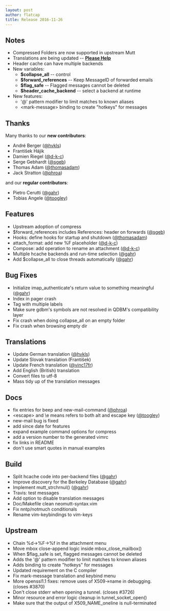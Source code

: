 ```yaml
---
layout: post
author: flatcap
title: Release 2016-11-26
---
```


## Notes

- Compressed Folders are now supported in upstream Mutt
- Translations are being updated -- [**Please Help**](https://www.neomutt.org/translate)
- Header cache can have multiple backends
- New variables: 
  - **$collapse_all** -- control
  - **$forward_references** -- Keep MessageID of forwarded emails
  - **$flag_safe** -- Flagged messages cannot be deleted
  - **$header_cache_backend** -- select a backend at runtime
- New features:
  - '@' pattern modifier to limit matches to known aliases
  - \<mark-message\> binding to create "hotkeys" for messages

## Thanks

Many thanks to our **new contributors**: 

- André Berger ([@hvkls](https://github.com/hvkls))
- František Hájik
- Damien Riegel ([@d-k-c](https://github.com/d-k-c))
- Serge Gebhardt ([@sgeb](https://github.com/sgeb))
- Thomas Adam ([@thomasadam](https://github.com/thomasadam))
- Jack Stratton ([@phroa](https://github.com/phroa))

and our **regular contributors**:

- Pietro Cerutti ([@gahr](https://github.com/gahr))
- Tobias Angele ([@toogley](https://github.com/toogley))

##  Features

- Upstream adoption of compress
- $forward_references includes References: header on forwards ([@sgeb](https://github.com/sgeb))
- Hooks: define hooks for startup and shutdown ([@thomasadam](https://github.com/thomasadam))
- attach_format: add new %F placeholder ([@d-k-c](https://github.com/d-k-c))
- Compose: add operation to rename an attachment ([@d-k-c](https://github.com/d-k-c))
- Multiple hcache backends and run-time selection ([@gahr](https://github.com/gahr))
- Add $collapse_all to close threads automatically ([@gahr](https://github.com/gahr))

##  Bug Fixes

- Initialize imap_authenticate's return value to something meaningful ([@gahr](https://github.com/gahr))
- Index in pager crash
- Tag with multiple labels
- Make sure gdbm's symbols are not resolved in QDBM's compatibility layer
- Fix crash when doing collapse_all on an empty folder
- Fix crash when browsing empty dir

##  Translations

- Update German translation ([@hvkls](https://github.com/hvkls))
- Update Slovak translation (František)
- Update French translation ([@vinc17fr](https://github.com/vinc17fr))
- Add English (British) translation
- Convert files to utf-8
- Mass tidy up of the translation messages

##  Docs

- fix entries for beep and new-mail-command ([@phroa](https://github.com/phroa))
- \<escape\> and \e means refers to both alt and escape key ([@toogley](https://github.com/toogley))
- new-mail bug is fixed
- add since date for features
- expand example command options for compress
- add a version number to the generated vimrc
- fix links in README
- don't use smart quotes in manual examples

##  Build

- Split hcache code into per-backend files ([@gahr](https://github.com/gahr))
- Improve discovery for the Berkeley Database ([@gahr](https://github.com/gahr))
- Implement mutt_strchrnul() ([@gahr](https://github.com/gahr))
- Travis: test messages
- Add option to disable translation messages
- Doc/Makefile clean neomutt-syntax.vim
- Fix nntp/notmuch conditionals
- Rename vim-keybindings to vim-keys

##  Upstream

- Chain %d->%F->%f in the attachment menu
- Move mbox close-append logic inside mbox_close_mailbox()
- When $flag_safe is set, flagged messages cannot be deleted
- Adds the '@' pattern modifier to limit matches to known aliases
- Adds <mark-message> binding to create "hotkeys" for messages
- Updated requirement on the C compiler
- Fix mark-message translation and keybind menu
- More openssl1.1 fixes: remove uses of X509->name in debugging. (closes #3870)
- Don't close stderr when opening a tunnel. (closes #3726)
- Minor resource and error logic cleanup in tunnel_socket_open()
- Make sure that the output of X509_NAME_oneline is null-terminated

